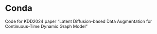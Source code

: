 # Conda
Code for KDD2024 paper “Latent Diffusion-based Data Augmentation for Continuous-Time Dynamic Graph Model”

